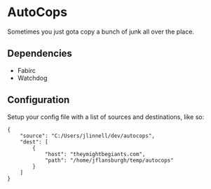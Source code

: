 # AutoCops

Sometimes you just gota copy a bunch of junk all over the place.

## Dependencies
* Fabirc
* Watchdog

## Configuration

Setup your config file with a list of sources and destinations, like so:

```
{
    "source": "C:/Users/jlinnell/dev/autocops",
    "dest": [
        {
            "host": "theymightbegiants.com",
            "path": "/home/jflansburgh/temp/autocops"
        }
    ]
}
```